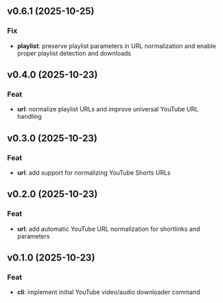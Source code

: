 ## v0.6.1 (2025-10-25)

### Fix

- **playlist**: preserve playlist parameters in URL normalization and enable proper playlist detection and downloads

## v0.4.0 (2025-10-23)

### Feat

- **url**: normalize playlist URLs and improve universal YouTube URL handling

## v0.3.0 (2025-10-23)

### Feat

- **url**: add support for normalizing YouTube Shorts URLs

## v0.2.0 (2025-10-23)

### Feat

- **url**: add automatic YouTube URL normalization for shortlinks and parameters

## v0.1.0 (2025-10-23)

### Feat

- **cli**: implement initial YouTube video/audio downloader command
